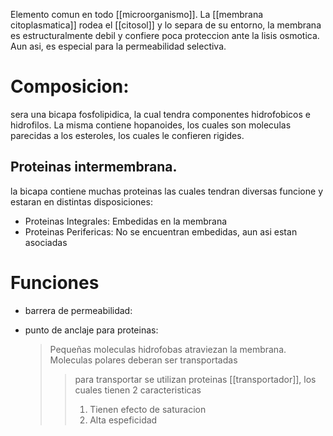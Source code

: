 Elemento comun en todo [[microorganismo]].
La [[membrana citoplasmatica]] rodea el [[citosol]] y lo separa de su entorno, la membrana es estructuralmente debil y confiere poca proteccion ante la lisis osmotica. Aun asi, es especial para la permeabilidad selectiva.

# Composicion:

sera una bicapa fosfolipidica, la cual tendra componentes hidrofobicos e hidrofilos. La misma contiene hopanoides, los cuales son moleculas parecidas a los esteroles, los cuales le confieren rigides.

## Proteinas intermembrana.

la bicapa contiene muchas proteinas las cuales tendran diversas funcione y estaran en distintas disposiciones:

- Proteinas Integrales:
    Embedidas en la membrana
- Proteinas Perifericas:
    No se encuentran embedidas, aun asi estan asociadas

# Funciones

- barrera de permeabilidad:
- punto de anclaje para proteinas:
    > Pequeñas moleculas hidrofobas atraviezan la membrana. Moleculas polares deberan ser transportadas
    >
    > > para transportar se utilizan proteinas [[transportador]], los cuales tienen 2 caracteristicas
    > >
    > > 1.  Tienen efecto de saturacion
    > > 2.  Alta espeficidad

    >
